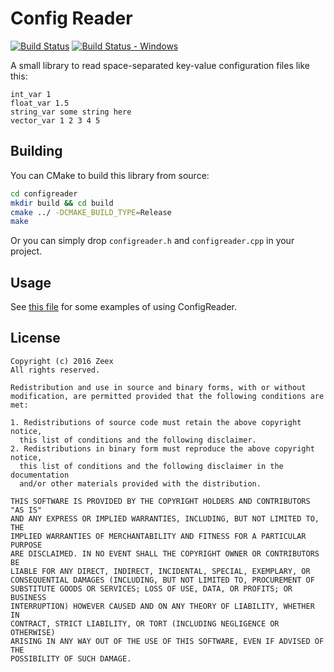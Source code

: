 # Config Reader

[![Build Status][build_status]][build]
[![Build Status - Windows][build_status_win]][build_win]

A small library to read space-separated key-value configuration files like this:

```
int_var 1
float_var 1.5
string_var some string here
vector_var 1 2 3 4 5
```

Building
--------

You can CMake to build this library from source:

```bash
cd configreader
mkdir build && cd build
cmake ../ -DCMAKE_BUILD_TYPE=Release
make
```

Or you can simply drop `configreader.h` and `configreader.cpp` in your project.

Usage
-----

See [this file][example] for some examples of using ConfigReader.

License
-------

```
Copyright (c) 2016 Zeex
All rights reserved.

Redistribution and use in source and binary forms, with or without
modification, are permitted provided that the following conditions are met:

1. Redistributions of source code must retain the above copyright notice,
  this list of conditions and the following disclaimer.
2. Redistributions in binary form must reproduce the above copyright notice,
  this list of conditions and the following disclaimer in the documentation
  and/or other materials provided with the distribution.

THIS SOFTWARE IS PROVIDED BY THE COPYRIGHT HOLDERS AND CONTRIBUTORS "AS IS"
AND ANY EXPRESS OR IMPLIED WARRANTIES, INCLUDING, BUT NOT LIMITED TO, THE
IMPLIED WARRANTIES OF MERCHANTABILITY AND FITNESS FOR A PARTICULAR PURPOSE
ARE DISCLAIMED. IN NO EVENT SHALL THE COPYRIGHT OWNER OR CONTRIBUTORS BE
LIABLE FOR ANY DIRECT, INDIRECT, INCIDENTAL, SPECIAL, EXEMPLARY, OR
CONSEQUENTIAL DAMAGES (INCLUDING, BUT NOT LIMITED TO, PROCUREMENT OF
SUBSTITUTE GOODS OR SERVICES; LOSS OF USE, DATA, OR PROFITS; OR BUSINESS
INTERRUPTION) HOWEVER CAUSED AND ON ANY THEORY OF LIABILITY, WHETHER IN
CONTRACT, STRICT LIABILITY, OR TORT (INCLUDING NEGLIGENCE OR OTHERWISE)
ARISING IN ANY WAY OUT OF THE USE OF THIS SOFTWARE, EVEN IF ADVISED OF THE
POSSIBILITY OF SUCH DAMAGE.
```

[example]: https://github.com/Zeex/configreader/blob/master/configreader_tests.cpp
[build]: https://travis-ci.org/Y-Less/configreader
[build_status]: https://travis-ci.org/Y-Less/configreader.svg?branch=master
[build_win]: https://ci.appveyor.com/project/Y-Less/configreader/branch/master
[build_status_win]: https://ci.appveyor.com/api/projects/status/4msd2wh1qihitiy4?svg=true
